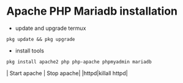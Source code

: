 # Apache PHP Mariadb installation

- update and upgrade termux
```termux
pkg update && pkg upgrade
```

- install tools
```termux
pkg install apache2 php php-apache phpmyadmin mariadb
```

| Start apache | Stop apache|
|httpd|killall httpd|
